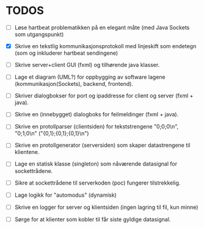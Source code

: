 # TODOS

- [ ] Løse hartbeat problematikken på en elegant måte (med Java Sockets som utgangspunkt)
- [x] Skrive en tekstlig kommunikasjonsprotokoll med linjeskift som endetegn (som og inkluderer hartbeat sendingene)
- [ ] Skrive server+client GUI (fxml) og tilhørende java klasser.
- [ ] Lage et diagram (UML?) for oppbygging av software lagene (kommunikasjon(Sockets), backend, frontend).
- [ ] Skriver dialogbokser for port og ipaddresse for client og server (fxml + java).
- [ ] Skrive en (innebygget) dialogboks for feilmeldinger (fxml + java).
- [ ] Skrive en protollparser (clientsiden) for tekststrengene "0;0;0\n", "0;1;0\n" ("{0,1};{0,1};{0,1}\n")
- [ ] Skrive en protollgenerator (serversiden) som skaper datastrengene til klientene.
- [ ] Lage en statisk klasse (singleton) som nåværende datasignal for sockettrådene.
- [ ] Sikre at sockettrådene til serverkoden (poc) fungerer tilstrekkelig.
- [ ] Lage logikk for "automodus" (dynamisk)
- [ ] Skrive en logger for server og klientsiden (ingen lagring til fil, kun minne)
- [ ] Sørge for at klienter som kobler til får siste gyldige datasignal.

